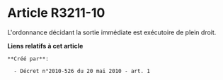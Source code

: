 # Article R3211-10

L'ordonnance décidant la sortie immédiate est exécutoire de plein droit.

**Liens relatifs à cet article**

	**Créé par**:

	  - Décret n°2010-526 du 20 mai 2010 - art. 1
